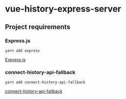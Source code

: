 # vue-history-express-server

## Project requirements

### Express.js
```
yarn add express
```
[Express.js](https://github.com/expressjs/express)

### connect-history-api-fallback
```
yarn add connect-history-api-fallback
```
[connect-history-api-fallback](https://github.com/bripkens/connect-history-api-fallback)

